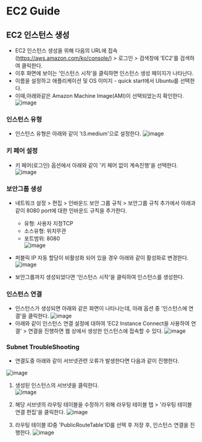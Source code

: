 # EC2 Guide

## EC2 인스턴스 생성
- EC2 인스턴스 생성을 위해 다음의 URL에 접속(https://aws.amazon.com/ko/console/) > 로그인 > 검색창에 'EC2'를 검색하여 클릭한다.
- 이후 화면에 보이는 '인스턴스 시작'을 클릭하면 인스턴스 생성 페이지가 나타난다.
- 이름을 설정하고 애플리케이션 및 OS 이미지 - quick start에서 Ubuntu를 선택한다.
- 이때,아래와같은 Amazon Machine Image(AMI)이 선택되었는지 확인한다.
![image](https://github.com/kyusooK/ec2-guide/assets/123912988/fe02d94c-4719-4ee7-8358-ae7e1820446f)

### 인스턴스 유형 
- 인스턴스 유형은 아래와 같이 't3.medium'으로 설정한다.
![image](https://github.com/kyusooK/ec2-guide/assets/123912988/b18c0484-df52-4f71-891c-8e000c531344)

### 키 페어 설정
- 키 페어(로그인) 옵션에서 아래와 같이 '키 페어 없이 계속진행'을 선택한다.
![image](https://github.com/kyusooK/ec2-guide/assets/123912988/50f0f295-5dae-4523-957d-afcf3caa9bde)

### 보안그룹 생성
- 네트워크 설정 > 편집 > 인바운드 보안 그룹 규칙 > 보안그룹 규칙 추가에서 아래과 같이 8080 port에 대한 인바운드 규칙을 추가한다.

    - 유형: 사용자 지정TCP <br>
    - 소스유형: 위치무관 <br>
    - 포트범위: 8080 <br>
![image](https://github.com/kyusooK/ec2-guide/assets/123912988/b07c8d9a-b4d9-45da-b969-08b5325b0cb9)

* 퍼블릭 IP 자동 할당이 비활성화 되어 있을 경우 아래와 같이 활성화로 변경한다. 
![image](https://github.com/kyusooK/ec2-guide/assets/123912988/8eeba75c-a664-4dd3-b95a-3f7ef8b80fc7)

- 보안그룹까지 생성되었다면 '인스턴스 시작'을 클릭하여 인스턴스를 생성한다.

### 인스턴스 연결
- 인스턴스가 생성되면 아래와 같은 화면이 나타나는데, 아래 옵션 중 '인스턴스에 연결'을 클릭한다.
![image](https://github.com/kyusooK/ec2-guide/assets/123912988/b98c7790-5909-482a-9bc1-8569daf384c4)
- 아래와 같이 인스턴스 연결 설정에 대하여 'EC2 Instance Connect을 사용하여 연결' > 연결을 진행하면 웹 상에서 생성한 인스턴스에 접속할 수 있다.
![image](https://github.com/kyusooK/ec2-guide/assets/123912988/dc77b247-7a1f-4acb-862c-78a289dccaa1)


### Subnet TroubleShooting
- 연결도중 아래와 같이 서브넷관련 오류가 발생한다면 다음과 같이 진행한다.

![image](https://github.com/kyusooK/ec2-guide/assets/123912988/bb9110d3-36ad-4a29-b13a-b77c986f567d)

1. 생성된 인스턴스의 서브넷을 클릭한다.<br>
![image](https://github.com/kyusooK/ec2-guide/assets/123912988/b77d70eb-d357-48aa-b7c4-5ef7254c6d6e)<br>

2. 해당 서브넷의 라우팅 테이블을 수정하기 위해 라우팅 테이블 탭 > '라우팅 테이블 연결 편집'을 클릭한다.
![image](https://github.com/kyusooK/ec2-guide/assets/123912988/e4f1d3aa-4d40-4d0e-969a-d2c1fbba1a30)

3. 라우팅 테이블 ID중 'PublicRouteTable'ID를 선택 후 저장 후, 인스턴스 연결을 진행한다.
![image](https://github.com/kyusooK/ec2-guide/assets/123912988/fe9538ac-21ff-40a4-9253-8684f68fe782)

